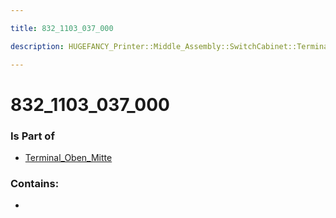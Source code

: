 ```yaml
---

title: 832_1103_037_000

description: HUGEFANCY_Printer::Middle_Assembly::SwitchCabinet::Terminal_Oben_Mitte::832_1103_037_000

---
```

# 832_1103_037_000
<script>
    var geoarray = '{"832_1103_037_000": {}}';
</script>
<script>
    var basepath = '/assets/HUGEFANCY_Printer/Middle_Assembly/SwitchCabinet/Terminal_Oben_Mitte/';
</script>
<link rel="stylesheet" href="/css/container.css">

<div id="container"></div>

<!-- these are the required scripts for the three.js scene -->
<script src="/lib/three.min.js"></script>
<script src="/lib/OrbitControls.js"></script>
<script src="/lib/RectAreaLightUniformsLib.js"></script>
<!-- this is your app's lib file -->
<script src="/lib/triceratops_app.js"></script>
### Is Part of
- [Terminal_Oben_Mitte](../Terminal_Oben_Mitte)  

### Contains:
- [](./832_1103_037_000/)

